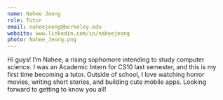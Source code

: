 ```yaml
---
name: Nahee Jeong
role: Tutor
email: naheejeong@berkeley.edu
website: www.linkedin.com/in/naheejeong
photo: Nahee_Jeong.png
---
```

Hi guys! I’m Nahee, a rising sophomore intending to study computer science. I was an Academic Intern for CS10 last semester, and this is my first time becoming a tutor. Outside of school, I love watching horror movies, writing short stories, and building cute mobile apps. Looking forward to getting to know you all!
